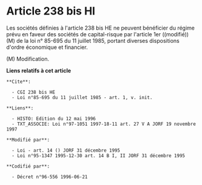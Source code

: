 # Article 238 bis HI

Les sociétés définies à l'article 238 bis HE ne peuvent bénéficier du régime prévu en faveur des sociétés de capital-risque
par l'article 1er ((modifié)) (M) de la loi n° 85-695 du 11 juillet 1985, portant diverses dispositions d'ordre économique et
financier.

(M) Modification.

**Liens relatifs à cet article**

	**Cite**:

	  - CGI 238 bis HE
	  - Loi n°85-695 du 11 juillet 1985 - art. 1, v. init.

	**Liens**:

	  - HISTO: Edition du 12 mai 1996
	  - TXT_ASSOCIE: Loi n°97-1051 1997-18-11 art. 27 V A JORF 19 novembre 1997

	**Modifié par**:

	  - Loi - art. 14 () JORF 31 décembre 1995
	  - Loi n°95-1347 1995-12-30 art. 14 B I, II JORF 31 décembre 1995

	**Codifié par**:

	  - Décret n°96-556 1996-06-21

